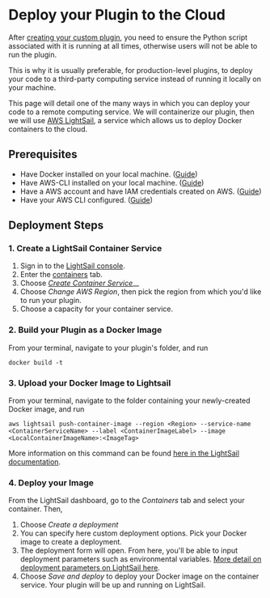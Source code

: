 # Deploy your Plugin to the Cloud

After [creating your custom plugin](./), you need to ensure the Python script associated with it is running at all times, otherwise users will not be able to run the plugin.

This is why it is usually preferable, for production-level plugins, to deploy your code to a third-party computing service instead of running it locally on your machine.

This page will detail one of the many ways in which you can deploy your code to a remote computing service. We will containerize our plugin, then we will use [AWS LightSail](https://aws.amazon.com/lightsail/), a service which  allows us to deploy Docker containers to the cloud.

## Prerequisites

* Have Docker installed on your local machine. ([Guide](https://docs.docker.com/get-docker/))
* Have AWS-CLI installed on your local machine. ([Guide](https://lightsail.aws.amazon.com/ls/docs/en\_us/articles/amazon-lightsail-install-software))
* Have a AWS account and have IAM credentials created on AWS. ([Guide](https://lightsail.aws.amazon.com/ls/docs/en\_us/articles/amazon-lightsail-managing-access-for-an-iam-user))
* Have your AWS CLI configured. ([Guide](https://docs.aws.amazon.com/cli/latest/userguide/cli-configure-quickstart.html))

## Deployment Steps

### 1. Create a LightSail Container Service

1. Sign in to the [LightSail console](https://lightsail.aws.amazon.com/).
2. Enter the [containers](https://lightsail.aws.amazon.com/ls/webapp/home/containers) tab.
3. Choose [_Create Container Service_](https://lightsail.aws.amazon.com/ls/webapp/create/container-service)__
4. Choose _Change AWS Region_, then pick the region from which you'd like to run your plugin.
5. Choose a capacity for your container service.

### 2. Build your Plugin as a Docker Image

From your terminal, navigate to your plugin's folder, and run

```
docker build -t
```

### 3. Upload your Docker Image to Lightsail

From your terminal, navigate to the folder containing your newly-created Docker image, and run

```
aws lightsail push-container-image --region <Region> --service-name <ContainerServiceName> --label <ContainerImageLabel> --image <LocalContainerImageName>:<ImageTag>
```

More information on this command can be found [here in the LightSail documentation](https://lightsail.aws.amazon.com/ls/docs/en\_us/articles/amazon-lightsail-pushing-container-images).

### 4. Deploy your Image

From the LightSail dashboard, go to the _Containers_ tab and select your container. Then,

1. Choose _Create a deployment_
2. You can specify here custom deployment options. Pick your Docker image to create a deployment.
3. The deployment form will open. From here, you'll be able to input deployment parameters such as environmental variables. [More detail on deployment parameters on LightSail here](https://lightsail.aws.amazon.com/ls/docs/en\_us/articles/amazon-lightsail-container-services-deployments#creating-container-deployments-parameters).
4. Choose _Save and deploy_ to deploy your Docker image on the container service. Your plugin will be up and running on LightSail.
